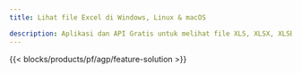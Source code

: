 ```yaml
---
title: Lihat file Excel di Windows, Linux & macOS 

description: Aplikasi dan API Gratis untuk melihat file XLS, XLSX, XLSB, XLT, XLTX, XLTM, XLSM, dan ODS
---
```

{{< blocks/products/pf/agp/feature-solution >}} 

